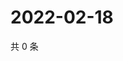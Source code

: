 # 2022-02-18

共 0 条

<!-- BEGIN WEIBO -->
<!-- 最后更新时间 Fri Feb 18 2022 22:13:31 GMT+0800 (China Standard Time) -->

<!-- END WEIBO -->
